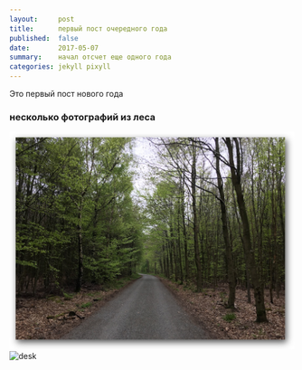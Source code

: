 ```yaml
---
layout:     post
title:      первый пост очередного года
published:  false
date:       2017-05-07
summary:    начал отсчет еще одного года
categories: jekyll pixyll
---
```


Это первый пост нового года

### несколько фотографий из леса

![desk](/images/IMG_4416.jpg)
![desk](/images/IMG_4420.jpg)